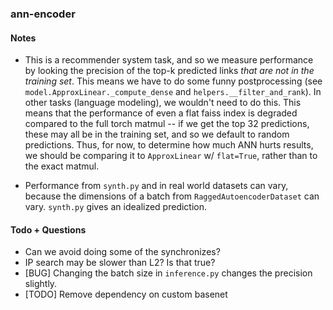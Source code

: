 ### ann-encoder

#### Notes

- This is a recommender system task, and so we measure performance by looking the precision of the top-k predicted links _that are not in the training set_.  This means we have to do some funny postprocessing (see `model.ApproxLinear._compute_dense` and `helpers.__filter_and_rank`).  In other tasks (language modeling), we wouldn't need to do this.  This means that the performance of even a flat faiss index is degraded compared to the full torch matmul -- if we get the top 32 predictions, these may all be in the training set, and so we default to random predictions. Thus, for now, to determine how much ANN hurts results, we should be comparing it to `ApproxLinear` w/ `flat=True`, rather than to the exact matmul.

- Performance from `synth.py` and in real world datasets can vary, because the dimensions of a batch from `RaggedAutoencoderDataset` can vary.  `synth.py` gives an idealized prediction.

#### Todo + Questions

- Can we avoid doing some of the synchronizes? 
- IP search may be slower than L2? Is that true?
- [BUG] Changing the batch size in `inference.py` changes the precision slightly. 
- [TODO] Remove dependency on custom basenet